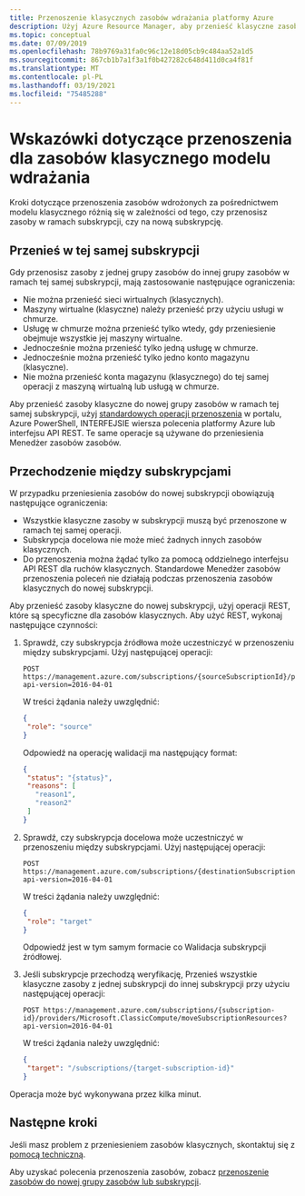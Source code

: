 ```yaml
---
title: Przenoszenie klasycznych zasobów wdrażania platformy Azure
description: Użyj Azure Resource Manager, aby przenieść klasyczne zasoby wdrożenia do nowej grupy zasobów lub subskrypcji.
ms.topic: conceptual
ms.date: 07/09/2019
ms.openlocfilehash: 78b9769a31fa0c96c12e18d05cb9c484aa52a1d5
ms.sourcegitcommit: 867cb1b7a1f3a1f0b427282c648d411d0ca4f81f
ms.translationtype: MT
ms.contentlocale: pl-PL
ms.lasthandoff: 03/19/2021
ms.locfileid: "75485288"
---
```

# <a name="move-guidance-for-classic-deployment-model-resources"></a>Wskazówki dotyczące przenoszenia dla zasobów klasycznego modelu wdrażania

Kroki dotyczące przenoszenia zasobów wdrożonych za pośrednictwem modelu klasycznego różnią się w zależności od tego, czy przenosisz zasoby w ramach subskrypcji, czy na nową subskrypcję.

## <a name="move-in-the-same-subscription"></a>Przenieś w tej samej subskrypcji

Gdy przenosisz zasoby z jednej grupy zasobów do innej grupy zasobów w ramach tej samej subskrypcji, mają zastosowanie następujące ograniczenia:

* Nie można przenieść sieci wirtualnych (klasycznych).
* Maszyny wirtualne (klasyczne) należy przenieść przy użyciu usługi w chmurze.
* Usługę w chmurze można przenieść tylko wtedy, gdy przeniesienie obejmuje wszystkie jej maszyny wirtualne.
* Jednocześnie można przenieść tylko jedną usługę w chmurze.
* Jednocześnie można przenieść tylko jedno konto magazynu (klasyczne).
* Nie można przenieść konta magazynu (klasycznego) do tej samej operacji z maszyną wirtualną lub usługą w chmurze.

Aby przenieść zasoby klasyczne do nowej grupy zasobów w ramach tej samej subskrypcji, użyj [standardowych operacji przenoszenia](../move-resource-group-and-subscription.md) w portalu, Azure PowerShell, INTERFEJSIE wiersza polecenia platformy Azure lub interfejsu API REST. Te same operacje są używane do przeniesienia Menedżer zasobów zasobów.

## <a name="move-across-subscriptions"></a>Przechodzenie między subskrypcjami

W przypadku przeniesienia zasobów do nowej subskrypcji obowiązują następujące ograniczenia:

* Wszystkie klasyczne zasoby w subskrypcji muszą być przenoszone w ramach tej samej operacji.
* Subskrypcja docelowa nie może mieć żadnych innych zasobów klasycznych.
* Do przenoszenia można żądać tylko za pomocą oddzielnego interfejsu API REST dla ruchów klasycznych. Standardowe Menedżer zasobów przenoszenia poleceń nie działają podczas przenoszenia zasobów klasycznych do nowej subskrypcji.

Aby przenieść zasoby klasyczne do nowej subskrypcji, użyj operacji REST, które są specyficzne dla zasobów klasycznych. Aby użyć REST, wykonaj następujące czynności:

1. Sprawdź, czy subskrypcja źródłowa może uczestniczyć w przenoszeniu między subskrypcjami. Użyj następującej operacji:

   ```HTTP
   POST https://management.azure.com/subscriptions/{sourceSubscriptionId}/providers/Microsoft.ClassicCompute/validateSubscriptionMoveAvailability?api-version=2016-04-01
   ```

     W treści żądania należy uwzględnić:

   ```json
   {
    "role": "source"
   }
   ```

     Odpowiedź na operację walidacji ma następujący format:

   ```json
   {
    "status": "{status}",
    "reasons": [
      "reason1",
      "reason2"
    ]
   }
   ```

1. Sprawdź, czy subskrypcja docelowa może uczestniczyć w przenoszeniu między subskrypcjami. Użyj następującej operacji:

   ```HTTP
   POST https://management.azure.com/subscriptions/{destinationSubscriptionId}/providers/Microsoft.ClassicCompute/validateSubscriptionMoveAvailability?api-version=2016-04-01
   ```

     W treści żądania należy uwzględnić:

   ```json
   {
    "role": "target"
   }
   ```

     Odpowiedź jest w tym samym formacie co Walidacja subskrypcji źródłowej.
1. Jeśli subskrypcje przechodzą weryfikację, Przenieś wszystkie klasyczne zasoby z jednej subskrypcji do innej subskrypcji przy użyciu następującej operacji:

   ```HTTP
   POST https://management.azure.com/subscriptions/{subscription-id}/providers/Microsoft.ClassicCompute/moveSubscriptionResources?api-version=2016-04-01
   ```

    W treści żądania należy uwzględnić:

   ```json
   {
    "target": "/subscriptions/{target-subscription-id}"
   }
   ```

Operacja może być wykonywana przez kilka minut.

## <a name="next-steps"></a>Następne kroki

Jeśli masz problem z przeniesieniem zasobów klasycznych, skontaktuj się z [pomocą techniczną](https://portal.azure.com/#blade/Microsoft_Azure_Support/HelpAndSupportBlade/overview).

Aby uzyskać polecenia przenoszenia zasobów, zobacz [przenoszenie zasobów do nowej grupy zasobów lub subskrypcji](../move-resource-group-and-subscription.md).
